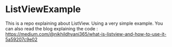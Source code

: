 # ListViewExample
This is a repo explaining about ListView. Using a very simple example.
You can also read the blog explaining the code : https://medium.com/@nikhildhyani365/what-is-listview-and-how-to-use-it-5a59207c9e02

